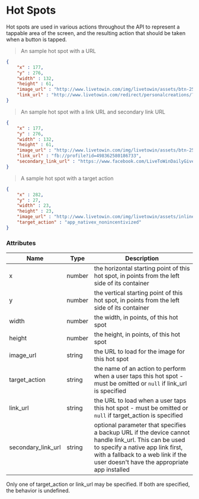 # Hot Spots

Hot spots are used in various actions throughout the API to represent a tappable area of the screen, and the resulting
action that should be taken when a button is tapped.

> An sample hot spot with a URL

```json
{
    "x" : 177,
    "y" : 276,
    "width" : 132,
    "height" : 61,
    "image_url" : "http://www.livetowin.com/img/livetowin/assets/btn-250k.png",
    "link_url" : "http://www.livetowin.com/redirect/personalcreations/?uuid=undefined&sid==undefined"
}
```

> An sample hot spot with a link URL and secondary link URL

```json
{
    "x" : 177,
    "y" : 276,
    "width" : 132,
    "height" : 61,
    "image_url" : "http://www.livetowin.com/img/livetowin/assets/btn-250k.png",
    "link_url" : "fb://profile?id=498362580186733",
    "secondary_link_url" : "https://www.facebook.com/LiveToWinDailyGiveaway"
}
```

> A sample hot spot with a target action

```json
{
    "x" : 282,
    "y" : 27,
    "width" : 23,
    "height" : 23,
    "image_url" : "http://www.livetowin.com/img/livetowin/assets/inline_x.png",
    "target_action" : "app_nativex_nonincentivized"
}
```

### Attributes

Name | Type | Description
--------- | ---- | -----------
x | number | the horizontal starting point of this hot spot, in points from the left side of its container
y | number | the vertical starting point of this hot spot, in points from the left side of its container
width | number | the width, in points, of this hot spot
height | number | the height, in points, of this hot spot
image_url | string | the URL to load for the image for this hot spot
target_action | string | the name of an action to perform when a user taps this hot spot - must be omitted or `null` if link_url is specified
link_url | string | the URL to load when a user taps this hot spot - must be omitted or `null` if target_action is specified
secondary_link_url | string | optional parameter that specifies a backup URL if the device cannot handle link_url. This can be used to specify a native app link first, with a fallback to a web link if the user doesn't have the appropriate app installed

<aside class="warning">Only one of target_action or link_url may be specified. If both are specified,
 the behavior is undefined.
</aside>